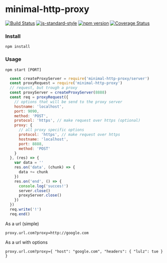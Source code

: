 # minimal-http-proxy
<!-- VDOC.badges travis; standard; npm; coveralls -->
<!-- DON'T EDIT THIS SECTION (including comments), INSTEAD RE-RUN `vdoc` TO UPDATE -->
[![Build Status](https://travis-ci.org/vigour-io/minimal-http-proxy.svg?branch=master)](https://travis-ci.org/vigour-io/minimal-http-proxy)
[![js-standard-style](https://img.shields.io/badge/code%20style-standard-brightgreen.svg)](http://standardjs.com/)
[![npm version](https://badge.fury.io/js/minimal-http-proxy.svg)](https://badge.fury.io/js/minimal-http-proxy)
[![Coverage Status](https://coveralls.io/repos/github/vigour-io/minimal-http-proxy/badge.svg?branch=master)](https://coveralls.io/github/vigour-io/minimal-http-proxy?branch=master)

<!-- VDOC END -->

### Install
`npm install`

### Usage
`npm start [PORT]`

```javascript
  const createProxyServer = require('minimal-http-proxy/server')
  const proxyRequest = require('minimal-http-proxy')
  // request, but trough a proxy
  const proxyServer = createProxyServer(8888)
  const req = proxyRequest({
    // options that will be send to the proxy server
    hostname: 'localhost',
    port: 9090,
    method: 'POST',
    protocol: 'https', // make request over https (optional)
    proxy: {
      // all proxy specific options
      protocol: 'https', // make request over https
      hostname: 'localhost',
      port: 8888,
      method: 'POST'
    }
  }, (res) => {
    var data = ''
    res.on('data', (chunk) => {
      data += chunk
    })
    res.on('end', () => {
      console.log('succes!')
      server.close()
      proxyServer.close()
    })
  })
  req.write('!')
  req.end()
```

As a url (simple)

`proxy.url.com?proxy=http://google.com`

As a url with options

`proxy.url.com?proxy={ "host": "google.com", "headers": { "lulz": tue } }`


